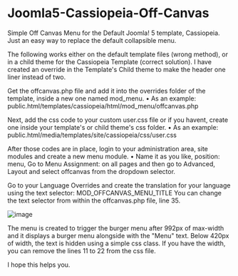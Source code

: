 # Joomla5-Cassiopeia-Off-Canvas
Simple Off Canvas Menu for the Default Joomla! 5 template, Cassiopeia. Just an easy way to replace the default collapsible menu.

The following works either on the default template files (wrong method), or in a child theme for the Cassiopeia Template (correct solution). I have created an override in the Template's Child theme to make the header one liner instead of two.

Get the offcanvas.php file and add it into the overrides folder of the template, inside a new one named mod_menu.
• As an example: public.html/templates/cassiopeia/html/mod_menu/offcanvas.php

Next, add the css code to your custom user.css file or if you havent, create one inside your template's or child theme's css folder.
• As an example: public.html/media/templates/site/cassiopeia/css/user.css

After those codes are in place, login to your administration area, site modules and create a new menu module.
• Name it as you like, position: menu, Go to Menu Assignment: on all pages and then go to Advanced, Layout and select offcanvas from the dropdown selector.

Go to your Language Overrides and create the translation for your language using the text selector: MOD_OFFCANVAS_MENU_TITLE
You can change the text selector from within the offcanvas.php file, line 35.

![image](https://github.com/user-attachments/assets/ad30d3a4-1ce8-4429-b636-33e7fae3a969)

The menu is created to trigger the burger menu after 992px of max-width and it displays a burger menu alongside with the "Menu" text. Below 420px of width, the text is hidden using a simple css class. If you have the width, you can remove the lines 11 to 22 from the css file.

I hope this helps you.
